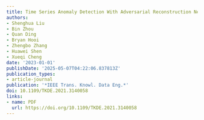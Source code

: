 ```yaml
---
title: Time Series Anomaly Detection With Adversarial Reconstruction Networks
authors:
- Shenghua Liu
- Bin Zhou
- Quan Ding
- Bryan Hooi
- Zhengbo Zhang
- Huawei Shen
- Xueqi Cheng
date: '2023-01-01'
publishDate: '2025-05-07T04:22:06.837813Z'
publication_types:
- article-journal
publication: '*IEEE Trans. Knowl. Data Eng.*'
doi: 10.1109/TKDE.2021.3140058
links:
- name: PDF
  url: https://doi.org/10.1109/TKDE.2021.3140058
---
```


